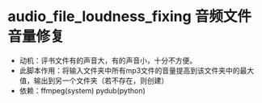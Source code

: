 # audio_file_loudness_fixing 音频文件音量修复
* 动机：评书文件有的声音大，有的声音小，十分不方便。
* 此脚本作用：将输入文件夹中所有mp3文件的音量提高到该文件夹中的最大值，输出到另一个文件夹（若不存在，则创建）
* 依赖：ffmpeg(system) pydub(python)
